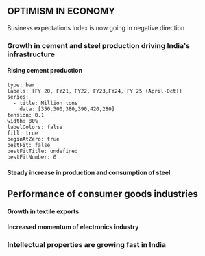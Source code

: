 ## OPTIMISM IN ECONOMY
Business expectations Index is now going in negative direction

### Growth in cement and steel production driving India's infrastructure

#### Rising cement production
```chart
type: bar
labels: [FY 20, FY21, FY22, FY23,FY24, FY 25 (April-Oct)]
series:
  - title: Million tons
    data: [350.300,380,390,420,280]
tension: 0.1
width: 80%
labelColors: false
fill: true
beginAtZero: true
bestFit: false
bestFitTitle: undefined
bestFitNumber: 0
```
#### Steady increase in production and consumption of steel

## Performance of consumer goods industries
#### Growth in textile exports
#### Increased momentum of electronics industry

### Intellectual properties are growing fast in India
